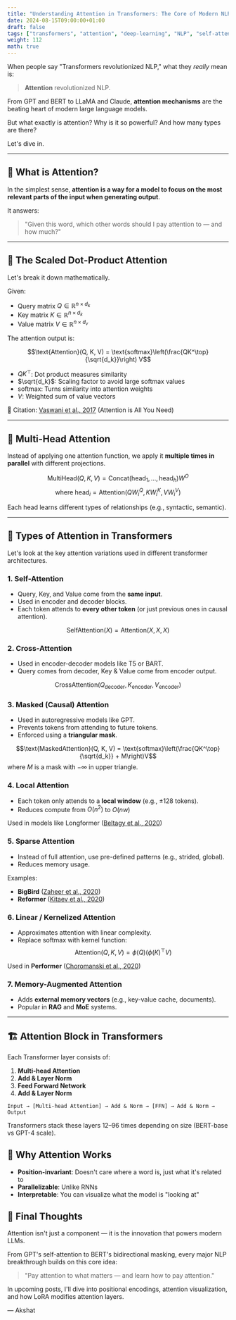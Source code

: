 ```yaml
---
title: "Understanding Attention in Transformers: The Core of Modern NLP"
date: 2024-08-15T09:00:00+01:00
draft: false
tags: ["transformers", "attention", "deep-learning", "NLP", "self-attention", "neural-networks", "AI"]
weight: 112
math: true
---
```


When people say "Transformers revolutionized NLP," what they *really* mean is:
> **Attention** revolutionized NLP.

From GPT and BERT to LLaMA and Claude, **attention mechanisms** are the beating heart of modern large language models.

But what exactly is attention? Why is it so powerful? And how many types are there?

Let's dive in.

---

## 🧠 What is Attention?

In the simplest sense, **attention is a way for a model to focus on the most relevant parts of the input when generating output**.

It answers:
> "Given this word, which other words should I pay attention to — and how much?"

---

## 🔢 The Scaled Dot-Product Attention

Let's break it down mathematically.

Given:
- Query matrix $Q \in \mathbb{R}^{n \times d_k}$
- Key matrix $K \in \mathbb{R}^{n \times d_k}$
- Value matrix $V \in \mathbb{R}^{n \times d_v}$

The attention output is:

$$\text{Attention}(Q, K, V) = \text{softmax}\left(\frac{QK^\top}{\sqrt{d_k}}\right) V$$

- $QK^\top$: Dot product measures similarity
- $\sqrt{d_k}$: Scaling factor to avoid large softmax values
- softmax: Turns similarity into attention weights
- $V$: Weighted sum of value vectors

📖 Citation: [Vaswani et al., 2017](https://arxiv.org/abs/1706.03762) (Attention is All You Need)

---

## 🔁 Multi-Head Attention

Instead of applying one attention function, we apply it **multiple times in parallel** with different projections.

$$\text{MultiHead}(Q, K, V) = \text{Concat}(\text{head}_1, ..., \text{head}_h)W^O$$
$$\text{where head}_i = \text{Attention}(QW^Q_i, KW^K_i, VW^V_i)$$

Each head learns different types of relationships (e.g., syntactic, semantic).

---

## 🧩 Types of Attention in Transformers

Let's look at the key attention variations used in different transformer architectures.

### 1. **Self-Attention**
- Query, Key, and Value come from the **same input**.
- Used in encoder and decoder blocks.
- Each token attends to **every other token** (or just previous ones in causal attention).

$$\text{SelfAttention}(X) = \text{Attention}(X, X, X)$$

### 2. **Cross-Attention**
- Used in encoder-decoder models like T5 or BART.
- Query comes from decoder, Key & Value come from encoder output.

$$\text{CrossAttention}(Q_{\text{decoder}}, K_{\text{encoder}}, V_{\text{encoder}})$$

### 3. **Masked (Causal) Attention**
- Used in autoregressive models like GPT.
- Prevents tokens from attending to future tokens.
- Enforced using a **triangular mask**.

$$\text{MaskedAttention}(Q, K, V) = \text{softmax}\left(\frac{QK^\top}{\sqrt{d_k}} + M\right)V$$
where $M$ is a mask with $-\infty$ in upper triangle.

### 4. **Local Attention**
- Each token only attends to a **local window** (e.g., ±128 tokens).
- Reduces compute from $O(n^2)$ to $O(nw)$

Used in models like Longformer ([Beltagy et al., 2020](https://arxiv.org/abs/2004.05150))

### 5. **Sparse Attention**
- Instead of full attention, use pre-defined patterns (e.g., strided, global).
- Reduces memory usage.

Examples:
- **BigBird** ([Zaheer et al., 2020](https://arxiv.org/abs/2007.14062))
- **Reformer** ([Kitaev et al., 2020](https://arxiv.org/abs/2001.04451))

### 6. **Linear / Kernelized Attention**
- Approximates attention with linear complexity.
- Replace softmax with kernel function:
$$\text{Attention}(Q, K, V) = \phi(Q)(\phi(K)^\top V)$$

Used in **Performer** ([Choromanski et al., 2020](https://arxiv.org/abs/2009.14794))

### 7. **Memory-Augmented Attention**
- Adds **external memory vectors** (e.g., key-value cache, documents).
- Popular in **RAG** and **MoE** systems.

---

## 🏗️ Attention Block in Transformers

Each Transformer layer consists of:

1. **Multi-head Attention**
2. **Add & Layer Norm**
3. **Feed Forward Network**
4. **Add & Layer Norm**

```text
Input → [Multi-head Attention] → Add & Norm → [FFN] → Add & Norm → Output
```

Transformers stack these layers 12–96 times depending on size (BERT-base vs GPT-4 scale).

## 🧪 Why Attention Works

- **Position-invariant**: Doesn't care where a word is, just what it's related to
- **Parallelizable**: Unlike RNNs
- **Interpretable**: You can visualize what the model is "looking at"

## 🧠 Final Thoughts

Attention isn't just a component — it is the innovation that powers modern LLMs.

From GPT's self-attention to BERT's bidirectional masking, every major NLP breakthrough builds on this core idea:

> "Pay attention to what matters — and learn how to pay attention."

In upcoming posts, I'll dive into positional encodings, attention visualization, and how LoRA modifies attention layers.

— Akshat
